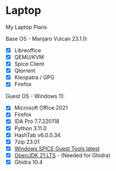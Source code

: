 # Laptop
My Laptop Plans

Base OS - Manjaro Vulcan 23.1.0:
- [x] Libreoffice
- [x] QEMU/KVM
- [x] Spice Client
- [x] Qtorrent
- [x] Kleopatra / GPG
- [x] Firefox

Guest OS - Windows 11:
- [x] Microsoft Office 2021
- [x] Firefox
- [x] IDA Pro 7.7.220118
- [x] Python 3.11.0
- [x] HashTab v6.0.0.34
- [x] 7zip 23.01
- [x] [Windows SPICE Guest Tools latest](https://www.spice-space.org/download/windows/spice-guest-tools/spice-guest-tools-latest.exe)
- [x] [OpenJDK 21 LTS](https://adoptium.net/temurin/releases/?os=windows&arch=x64) - (Needed for Ghidra)
- [x] Ghidra 10.4
